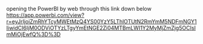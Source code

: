 opening the PowerBI by web through this link down below 
https://app.powerbi.com/view?r=eyJrIjoiZmRhYTcyMWEtMzQ4YS00YzY5LThlOTUtN2RmYmM5NDFmNGY1IiwidCI6IjM0ODViOTYzLTgyYmEtNGE2Zi04MTBmLWI1Y2MyMjZmZjg5OCIsImMiOjEwfQ%3D%3D

